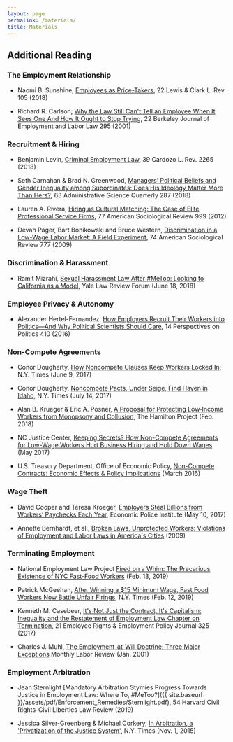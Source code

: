 ```yaml
---
layout: page
permalink: /materials/
title: Materials
---
```


## Additional Reading 

### The Employment Relationship

- Naomi B. Sunshine, [Employees as Price-Takers](https://heinonline.org/HOL/Page?handle=hein.journals/lewclr22&collection=journals&id=115&startid=&endid=166), 22 Lewis & Clark L. Rev. 105 (2018)

- Richard R. Carlson, [Why the Law Still Can't Tell an Employee When It Sees One And How It Ought to Stop Trying](https://www.jstor.org/stable/24052136), 22 Berkeley Journal of Employment and Labor Law 295 (2001)

### Recruitment & Hiring

- Benjamin Levin, [Criminal Employment Law](https://heinonline.org/HOL/Page?handle=hein.journals/cdozo39&collection=journals&id=2359&startid=&endid=2422), 39 Cardozo L. Rev. 2265 (2018)

- Seth Carnahan & Brad N. Greenwood, [Managers’ Political Beliefs and Gender Inequality among Subordinates: Does His Ideology Matter More Than Hers?](https://journals.sagepub.com/doi/abs/10.1177/0001839217708780?casa_token=8dgEY6B1kD0AAAAA%3A6S_jMhoHJ1QtPoOvmyNKgm9426rv7i9doWiT2kxx5hrfHbhZvCZx8wQm4B9e20fLHp-LWFuTxFjgG7Y#articleCitationDownloadContainer), 63 Administrative Science Quarterly 287 (2018)

- Lauren A. Rivera, [Hiring as Cultural Matching: The Case of Elite Professional Service Firms](https://www.jstor.org/stable/4172308), 77 American Sociological Review 999 (2012)

- Devah Pager, Bart Bonikowski and Bruce Western, [Discrimination in a Low-Wage Labor Market: A Field Experiment](https://www.jstor.org/stable/27736094), 74 American Sociological Review 777 (2009)

### Discrimination & Harassment 

- Ramit Mizrahi, [Sexual Harassment Law After #MeToo: Looking to California as a Model](https://www.yalelawjournal.org/pdf/Mizrahi_9ssdtnny.pdf), Yale Law Review Forum (June 18, 2018)

### Employee Privacy & Autonomy 

- Alexander Hertel-Fernandez, [How Employers Recruit Their Workers into Politics—And Why Political Scientists Should Care](https://scholar.harvard.edu/files/ahertel/files/empmobilpop.pdf), 14 Perspectives on Politics 410 (2016)

### Non-Compete Agreements

- Conor Dougherty, [How Noncompete Clauses Keep Workers Locked In](https://www.nytimes.com/2017/05/13/business/noncompete-clauses.html), N.Y. Times (June 9, 2017)

- Conor Dougherty, [Noncompete Pacts, Under Seige, Find Haven in Idaho](https://www.nytimes.com/2017/07/14/business/economy/boise-idaho-noncompete-law.html), N.Y. Times (July 14, 2017)

- Alan B. Krueger & Eric A. Posner, [A Proposal for Protecting Low‑Income Workers from Monopsony and Collusion](https://www.brookings.edu/wp-content/uploads/2018/02/es_2272018_protecting_low_income_workers_from_monopsony_collusion_krueger_posner_pp.pdf), The Hamilton Project (Feb. 2018)

- NC Justice Center, [Keeping Secrets? How Non-Compete Agreements for Low-Wage Workers Hurt Business Hiring and Hold Down Wages](https://ncjustice.org/?q=workers-rights/nc-justice-brief-keeping-secrets-how-non-compete-agreements-low-wage-workers-hurt) (May 2017)

- U.S. Treasury Department, Office of Economic Policy, [Non-Compete Contracts: Economic Effects & Policy Implications](https://www.treasury.gov/resource-center/economic-policy/Documents/UST%20Non-competes%20Report.pdf) (March 2016)

### Wage Theft 

- David Cooper and Teresa Kroeger, [Employers Steal Billions from Workers’ Paychecks Each Year](https://www.epi.org/publication/employers-steal-billions-from-workers-paychecks-each-year-survey-data-show-millions-of-workers-are-paid-less-than-the-minimum-wage-at-significant-cost-to-taxpayers-and-state-economies/), Economic Police Institute (May 10, 2017)

- Annette Bernhardt, et al., [Broken Laws, Unprotected Workers: Violations of Employment and Labor Laws in America's Cities](https://www.nelp.org/wp-content/uploads/2015/03/BrokenLawsReport2009.pdf) (2009)

### Terminating Employment 

- National Employment Law Project [Fired on a Whim: The Precarious Existence of NYC Fast-Food Workers](https://www.nelp.org/publication/fired-on-a-whim-the-precarious-existence-of-nyc-fast-food-workers/) (Feb. 13, 2019)

- Patrick McGeehan, [After Winning a $15 Minimum Wage, Fast Food Workers Now Battle Unfair Firings](), N.Y. Times (Feb. 12, 2019) 

- Kenneth M. Casebeer, [It's Not Just the Contract, It's Capitalism: Inequality and the Restatement of Employment Law Chapter on Termination](https://heinonline.org/HOL/Page?handle=hein.journals/emplrght21&collection=journals&id=331&startid=&endid=340), 21 Employee Rights & Employment Policy Journal 325 (2017)

- Charles J. Muhl, [The Employment-at-Will Doctrine: Three Major Exceptions](https://www.bls.gov/opub/mlr/2001/01/art1full.pdf) Monthly Labor Review (Jan. 2001)

### Employment Arbitration 

- Jean Sternlight [Mandatory Arbitration Stymies Progress Towards Justice in Employment Law: Where To, #MeToo?]({{ site.baseurl }}/assets/pdf/Enforcement_Remedies/Sternlight.pdf), 54 Harvard Civil Rights-Civil Liberties Law Review (2019)

- Jessica Silver-Greenberg & Michael Corkery, [In Arbitration, a 'Privatization of the Justice System'](https://www.nytimes.com/2015/11/02/business/dealbook/in-arbitration-a-privatization-of-the-justice-system.html), N.Y. Times (Nov. 1, 2015)